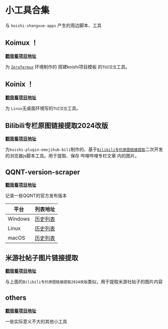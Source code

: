 # 小工具合集

与 `koishi-shangxue-apps` 产生的周边脚本、工具

## Koimux ！
[**戳我看项目地址**](https://github.com/shangxueink/koishi-shangxue-apps/tree/main/scripts/termux) 

为 [`ZeroTermux`](https://github.com/hanxinhao000/ZeroTermux/releases) 环境制作的 搭建koishi项目模板 的`TUI交互`工具。

## Koinix ！
[**戳我看项目地址**](https://github.com/shangxueink/koishi-shangxue-apps/tree/main/scripts/linux) 

为 `Linux`无桌面环境写的`TUI交互`工具。

## Bilibili专栏原图链接提取2024改版
[**戳我看项目地址**](https://github.com/shangxueink/koishi-shangxue-apps/tree/main/scripts/Bilibili专栏原图链接提取2024改版) 

为`koishi-plugin-emojihub-bili`制作的、基于[`Bilibili专栏原图链接提取`](https://greasyfork.org/zh-CN/scripts/456497-bilibili%E4%B8%93%E6%A0%8F%E5%8E%9F%E5%9B%BE%E9%93%BE%E6%8E%A5%E6%8F%90%E5%8F%96)二次开发的浏览器js脚本工具。用于提取、保存 哔哩哔哩专栏文章 内的图片。

## QQNT-version-scraper
[**戳我看项目地址**](https://github.com/shangxueink/koishi-shangxue-apps/tree/main/scripts/QQNT-version-scraper) 

记录一些QQNT的官方发布版本

| 平台    | 列表地址                                                                                                                           |
| ------- | ---------------------------------------------------------------------------------------------------------------------------------- |
| Windows | [历史列表](https://github.com/shangxueink/koishi-shangxue-apps/blob/main/scripts/QQNT-version-scraper/QQNT/windows-versionlist.md) |
| Linux   | [历史列表](https://github.com/shangxueink/koishi-shangxue-apps/blob/main/scripts/QQNT-version-scraper/QQNT/linux-versionlist.md)   |
| macOS   | [历史列表](https://github.com/shangxueink/koishi-shangxue-apps/blob/main/scripts/QQNT-version-scraper/QQNT/mac-versionlist.md)     |

## 米游社帖子图片链接提取
[**戳我看项目地址**](https://github.com/shangxueink/koishi-shangxue-apps/tree/main/scripts/米游社帖子图片链接提取) 

与上面的`Bilibili专栏原图链接提取2024改版`类似，用于提取米游社帖子的图片内容

## others
[**戳我看项目地址**](https://github.com/shangxueink/koishi-shangxue-apps/tree/main/scripts/others)

一些实际意义不大的其他小工具
